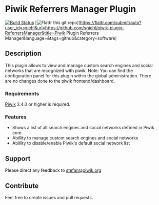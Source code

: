 # Piwik Referrers Manager Plugin

[![Build Status](https://travis-ci.org/sgiehl/piwik-plugin-ReferrersManager.png?branch=master)](https://travis-ci.org/sgiehl/piwik-plugin-ReferrersManager) [![Flattr this git repo](http://api.flattr.com/button/flattr-badge-large.png)](https://flattr.com/submit/auto?user_id=sgiehl&url=https://github.com/sgiehl/piwik-plugin-ReferrersManager&title=Piwik Plugin Referrers Manager&language=&tags=github&category=software) 


## Description

This plugin allows to view and manage custom search engines and social networks that are recognized with piwik.
Note: You can find the configuration panel for this plugin within the global administration. There are no changes done to the piwik frontend/dashboard.

### Requirements

[Piwik](https://github.com/piwik/piwik) 2.4.0 or higher is required.

### Features

- Shows a list of all search engines and social networks defined in Piwik core.
- Abillity to manage custom search engines and social networks
- Abillity to disable/enable Piwik's default social network list

## Support

Please direct any feedback to [stefan@piwik.org](mailto:stefan@piwik.org)

## Contribute

Feel free to create issues and pull requests.

